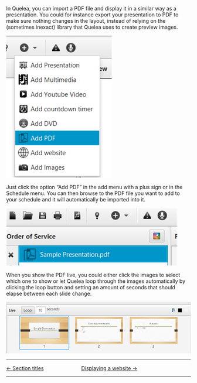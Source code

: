 In Quelea, you can import a PDF file and display it in a similar way as
a presentation. You could for instance export your presentation to PDF
to make sure nothing changes in the layout, instead of relying on the
(sometimes inexact) library that Quelea uses to create preview images.

![<File:Add> PDF.png](Add_PDF.png "File:Add PDF.png")

Just click the option “Add PDF” in the add menu with a plus sign or in
the Schedule menu. You can then browse to the PDF file you want to add
to your schedule and it will automatically be imported into it.

![<File:PDF> in schedule.png](PDF_in_schedule.png
"File:PDF in schedule.png")

When you show the PDF live, you could either click the images to select
which one to show or let Quelea loop through the images automatically by
clicking the loop button and setting an amount of seconds that should
elapse between each slide change.

![<File:PDF> live.png](PDF_live.png "File:PDF live.png")

-----



[← Section titles](Section_titles.md "Section titles")
&nbsp;&nbsp;&nbsp;&nbsp;&nbsp;&nbsp;&nbsp;&nbsp;&nbsp;&nbsp;&nbsp;&nbsp;&nbsp;&nbsp;&nbsp;&nbsp;&nbsp;&nbsp;&nbsp;&nbsp;&nbsp;&nbsp;&nbsp;&nbsp; [Displaying a website
→](Displaying_a_website.md "Displaying a website")

---
